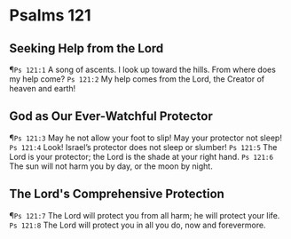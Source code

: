 # Psalms 121

## Seeking Help from the Lord
¶`Ps 121:1` A song of ascents. I look up toward the hills. From where does my help come?
`Ps 121:2` My help comes from the Lord, the Creator of heaven and earth!

## God as Our Ever-Watchful Protector
¶`Ps 121:3` May he not allow your foot to slip! May your protector not sleep!
`Ps 121:4` Look! Israel’s protector does not sleep or slumber!
`Ps 121:5` The Lord is your protector; the Lord is the shade at your right hand.
`Ps 121:6` The sun will not harm you by day, or the moon by night.

## The Lord's Comprehensive Protection
¶`Ps 121:7` The Lord will protect you from all harm; he will protect your life.
`Ps 121:8` The Lord will protect you in all you do, now and forevermore.

